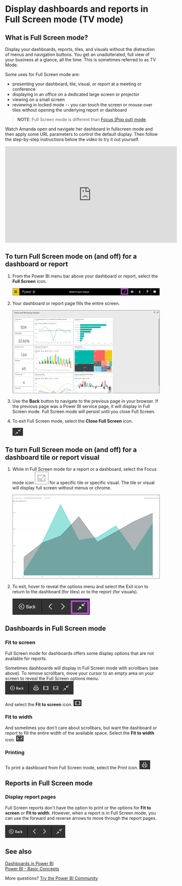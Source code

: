 ﻿<properties
   pageTitle="Display dashboards and reports in Full Screen mode (TV mode)"
   description="Display dashboards and reports in TV mode, aka Full Screen Mode."
   services="powerbi"
   documentationCenter=""
   authors="mihart"
   manager="mblythe"
   backup=""
   editor=""
   tags=""
   featuredVideoId="c31gZkyvC54"
   qualityFocus="identified"
   qualityDate=""/>

<tags
   ms.service="powerbi"
   ms.devlang="NA"
   ms.topic="article"
   ms.tgt_pltfrm="NA"
   ms.workload="powerbi"
   ms.date="10/07/2016"
   ms.author="mihart"/>

# Display dashboards and reports in Full Screen mode (TV mode)

## What is Full Screen mode?

Display your dashboards, reports, tiles, and visuals without the distraction of menus and navigation buttons.  You get an unadulterated, full view of your business at a glance, all the time. This is sometimes referred to as TV Mode.

Some uses for Full Screen mode are:

- presenting your dashboard, tile, visual, or report at a meeting or conference
- displaying in an office on a dedicated large screen or projector
- viewing on a small screen
- reviewing in locked mode -- you can touch the screen or mouse over tiles without opening the underlying report or dashboard

>**NOTE**:
>Full Screen mode is different than [Focus (Pop out) mode](powerbi-service-display-dash-in-focus-mode.md).

Watch Amanda open and navigate her dashboard in fullscreen mode and then apply some URL parameters to control the default display. Then follow the step-by-step instructions below the video to try it out yourself.

<iframe width="560" height="315" src="https://www.youtube.com/embed/c31gZkyvC54" frameborder="0" allowfullscreen></iframe>

## To turn Full Screen mode on (and off) for a dashboard or report

1. From the Power BI menu bar above your dashboard or report, select the **Full Screen** icon.

      ![](media/powerbi-service-dash-and-reports-fullscreen/PBI_TvModeIcon-new.jpg)

2. Your dashboard or report page fills the entire screen.

      ![](media/powerbi-service-dash-and-reports-fullscreen/PBI_TVMode.jpg)

3. Use the **Back** button to navigate to the previous page in your browser. If the previous page was a Power BI service page, it will display in Full Screen mode.  Full Screen mode will persist until you close Full Screen.

3. To exit Full Screen mode, select the **Close Full Screen** icon.

      ![](media/powerbi-service-dash-and-reports-fullscreen/exit-fullscreen-new.png)

## To turn Full Screen mode on (and off) for a dashboard tile or report visual

1. While in Full Screen mode for a report or a dashboard, select the Focus mode icon ![](media/powerbi-service-display-dash-in-focus-mode/PBI_popOut.jpg)  for a specific tile or specific visual. The tile or visual will display full screen without menus or chrome.

    ![](media/powerbi-service-dash-and-reports-fullscreen/fullscreen-tile.png)

2. To exit, hover to reveal the options menu and select the Exit icon to return to the dashboard (for tiles) or to the report (for visuals).

    ![](media/powerbi-service-dash-and-reports-fullscreen/viz-fullscreen-menu-new.png)


## Dashboards in Full Screen mode

### Fit to screen
Full Screen mode for dashboards offers some display options that are not available for reports.

Sometimes dashboards will display in Full Screen mode with scrollbars (see above). To remove scrollbars, move your cursor to an empty area on your screen to reveal the Full Screen options menu.  
![](media/powerbi-service-dash-and-reports-fullscreen/menu-options-new.png)

  And select the **Fit to screen** icon.
    ![](media/powerbi-service-dash-and-reports-fullscreen/fit-to-screen-new.png)

### Fit to width
And sometimes you don't care about scrollbars, but want the dashboard or report to fill the entire width of the available space.  Select the **Fit to width** icon. ![](media/powerbi-service-dash-and-reports-fullscreen/fit-to-width.png)

### Printing
To print a dashboard from Full Screen mode, select the Print icon.
![](media/powerbi-service-dash-and-reports-fullscreen/print-icon.png)

## Reports in Full Screen mode
### Display report pages
Full Screen reports don't have the option to print or the options for **Fit to screen** or **Fit to width**.  However, when a report is in Full Screen mode, you can use the forward and reverse arrows to move through the report pages.

  ![](media/powerbi-service-dash-and-reports-fullscreen/menu-options-reports.png).

## See also  
[Dashboards in Power BI](powerbi-service-dashboards.md)  
[Power BI - Basic Concepts](powerbi-service-basic-concepts.md)

More questions? [Try the Power BI Community](http://community.powerbi.com/)
